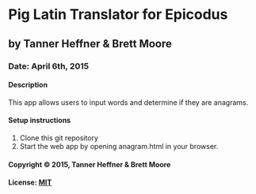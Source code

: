 # Pig Latin Translator for Epicodus
## by Tanner Heffner & Brett Moore
### Date: April 6th, 2015
#### Description

This app allows users to input words and determine if they are anagrams.

#### Setup instructions
1. Clone this git repository
2. Start the web app by opening anagram.html in your browser.

#### Copyright © 2015, Tanner Heffner & Brett Moore

#### License: [MIT](https://github.com/twbs/bootstrap/blob/master/LICENSE)  
